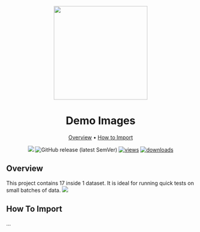 <div align="center" markdown> 

<img src="https://i.imgur.com/UdBujFN.png" width="250" /> <br>

# Demo Images  

<p align="center">

  <a href="#overview">Overview</a> •
  <a href="#how-to-import">How to Import</a> 
</p>

[![](https://img.shields.io/badge/slack-chat-green.svg?logo=slack)](https://supervise.ly/slack) 
![GitHub release (latest SemVer)](https://img.shields.io/github/v/release/supervisely-ecosystem/demo-images)
[![views](https://app.supervise.ly/public/api/v3/ecosystem.counters?repo=supervisely-ecosystem/demo-images&counter=views&label=views)](https://supervise.ly)
[![downloads](https://app.supervise.ly/public/api/v3/ecosystem.counters?repo=supervisely-ecosystem/demo-images&counter=downloads&label=downloads)](https://supervise.ly)



</div>



## Overview 

This project contains 17 inside 1 dataset. It is ideal for running quick tests on small batches of data. 
![](https://i.imgur.com/DVRVXdh.jpg)

## How To Import

...
